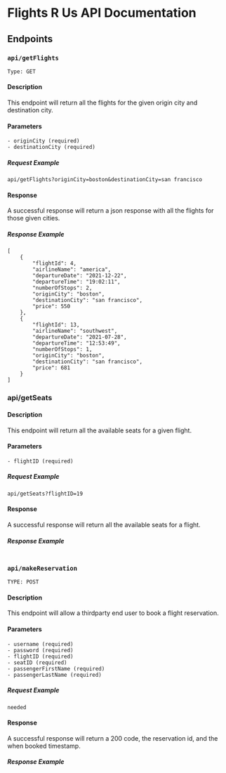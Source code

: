 # Flights R Us API Documentation

## Endpoints

### `api/getFlights`

`Type: GET`

#### Description

This endpoint will return all the flights for the given origin city and destination city.

#### Parameters

    - originCity (required)
    - destinationCity (required)

##### Request Example

`api/getFlights?originCity=boston&destinationCity=san francisco`

#### Response

A successful response will return a json response with all the flights for those given cities.

##### Response Example

```
[
    {
        "flightId": 4,
        "airlineName": "america",
        "departureDate": "2021-12-22",
        "departureTime": "19:02:11",
        "numberOfStops": 2,
        "originCity": "boston",
        "destinationCity": "san francisco",
        "price": 550
    },
    {
        "flightId": 13,
        "airlineName": "southwest",
        "departureDate": "2021-07-28",
        "departureTime": "12:53:49",
        "numberOfStops": 1,
        "originCity": "boston",
        "destinationCity": "san francisco",
        "price": 681
    }
]
```

### api/getSeats

#### Description

This endpoint will return all the available seats for a given flight.

#### Parameters

    - flightID (required)

##### Request Example

`api/getSeats?flightID=19`

#### Response

A successful response will return all the available seats for a flight.

##### Response Example

```

```

### `api/makeReservation`

`TYPE: POST`

#### Description

This endpoint will allow a thirdparty end user to book a flight reservation.

#### Parameters

    - username (required)
    - password (required)
    - flightID (required)
    - seatID (required)
    - passengerFirstName (required)
    - passengerLastName (required)

##### Request Example

`needed`

#### Response

A successful response will return a 200 code, the reservation id, and the when booked timestamp.

##### Response Example

```

```
